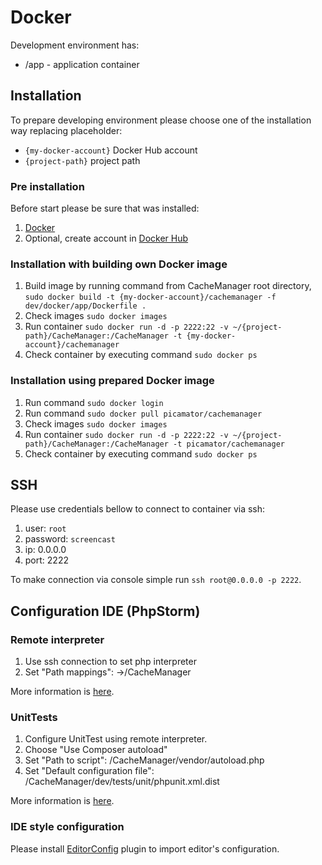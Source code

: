 Docker
======
Development environment has:

* /app - application container

Installation
------------
To prepare developing environment please choose one of the installation way replacing placeholder:

* `{my-docker-account}` Docker Hub account
* `{project-path}` project path

### Pre installation
Before start please be sure that was installed:

1. [Docker](https://docs.docker.com/engine/installation/)
2. Optional, create account in [Docker Hub](https://hub.docker.com/)

### Installation with building own Docker image
1. Build image by running command from CacheManager root directory, `sudo docker build -t {my-docker-account}/cachemanager -f dev/docker/app/Dockerfile .`
2. Check images `sudo docker images`
3. Run container `sudo docker run -d -p 2222:22 -v ~/{project-path}/CacheManager:/CacheManager -t {my-docker-account}/cachemanager`
4. Check container by executing command `sudo docker ps`

### Installation using prepared Docker image
1. Run command `sudo docker login`
2. Run command `sudo docker pull picamator/cachemanager`
3. Check images `sudo docker images`
4. Run container `sudo docker run -d -p 2222:22 -v ~/{project-path}/CacheManager:/CacheManager -t picamator/cachemanager`
5. Check container by executing command `sudo docker ps`

SSH
---
Please use credentials bellow to connect to container via ssh:

1. user: `root`
2. password: `screencast`
3. ip: 0.0.0.0
4. port: 2222

To make connection via console simple run `ssh root@0.0.0.0 -p 2222`.

Configuration IDE (PhpStorm)
---------------------------- 
### Remote interpreter
1. Use ssh connection to set php interpreter
2. Set "Path mappings": <progect root>->/CacheManager

More information is [here](https://confluence.jetbrains.com/display/PhpStorm/Working+with+Remote+PHP+Interpreters+in+PhpStorm).

### UnitTests
1. Configure UnitTest using remote interpreter. 
2. Choose "Use Composer autoload"
3. Set "Path to script": /CacheManager/vendor/autoload.php
4. Set "Default configuration file": /CacheManager/dev/tests/unit/phpunit.xml.dist

More information is [here](https://confluence.jetbrains.com/display/PhpStorm/Running+PHPUnit+tests+over+SSH+on+a+remote+server+with+PhpStorm).

### IDE style configuration
Please install [EditorConfig](https://www.jetbrains.com/help/webstorm/2016.2/configuring-code-style.html) plugin to import editor's configuration.
